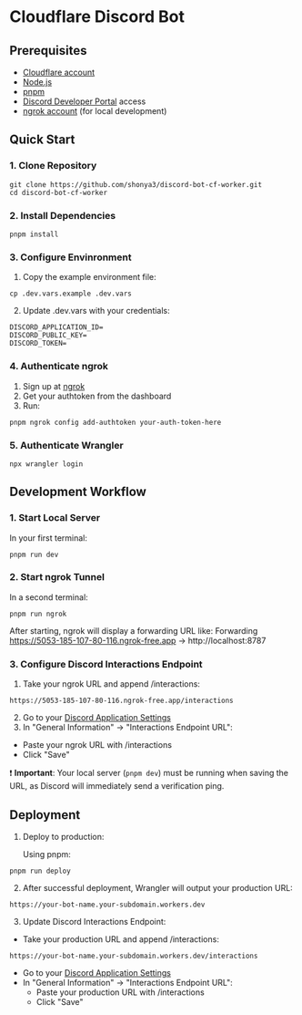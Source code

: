 # Cloudflare Discord Bot

## Prerequisites

- [Cloudflare account](https://dash.cloudflare.com/sign-up)
- [Node.js](https://nodejs.org/)
- [pnpm](https://pnpm.io/installation)
- [Discord Developer Portal](https://discord.com/developers/applications) access
- [ngrok account](https://dashboard.ngrok.com/signup) (for local development)

## Quick Start

### 1. Clone Repository

```
git clone https://github.com/shonya3/discord-bot-cf-worker.git
cd discord-bot-cf-worker
```

### 2. Install Dependencies

```
pnpm install
```

### 3. Configure Envinronment

1. Copy the example environment file:

```
cp .dev.vars.example .dev.vars
```

2. Update .dev.vars with your credentials:

```
DISCORD_APPLICATION_ID=
DISCORD_PUBLIC_KEY=
DISCORD_TOKEN=
```

### 4. Authenticate ngrok

1. Sign up at [ngrok](https://dashboard.ngrok.com/signup)
2. Get your authtoken from the dashboard
3. Run:

```
pnpm ngrok config add-authtoken your-auth-token-here
```

### 5. Authenticate Wrangler

```
npx wrangler login
```

## Development Workflow

### 1. Start Local Server

In your first terminal:

```
pnpm run dev
```

### 2. Start ngrok Tunnel

In a second terminal:

```
pnpm run ngrok
```

After starting, ngrok will display a forwarding URL like:
Forwarding https://5053-185-107-80-116.ngrok-free.app -> http://localhost:8787

### 3. Configure Discord Interactions Endpoint

1. Take your ngrok URL and append /interactions:

```
https://5053-185-107-80-116.ngrok-free.app/interactions
```

2. Go to your [Discord Application Settings](https://discord.com/developers/applications)
3. In "General Information" → "Interactions Endpoint URL":

- Paste your ngrok URL with /interactions
- Click "Save"

❗ **Important**: Your local server (`pnpm dev`) must be running when saving the URL, as Discord will immediately send a verification ping.

## Deployment

1. Deploy to production:

   Using pnpm:

```
pnpm run deploy
```

2. After successful deployment, Wrangler will output your production URL:

```
https://your-bot-name.your-subdomain.workers.dev
```

3. Update Discord Interactions Endpoint:

- Take your production URL and append /interactions:

```
https://your-bot-name.your-subdomain.workers.dev/interactions
```

- Go to your [Discord Application Settings](https://discord.com/developers/applications)
- In "General Information" → "Interactions Endpoint URL":
  - Paste your production URL with /interactions
  - Click "Save"
